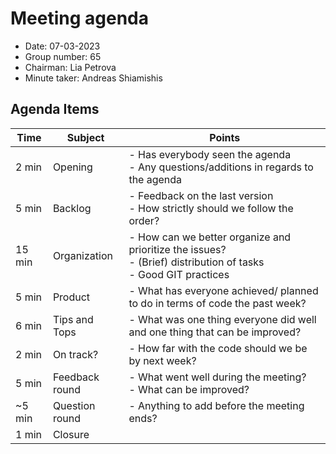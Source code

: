 
# Meeting agenda
- Date: 07-03-2023
- Group number: 65
- Chairman: Lia Petrova
- Minute taker: Andreas Shiamishis


## Agenda Items
| Time   | Subject        | Points                                                                                                                 |
|--------|----------------|------------------------------------------------------------------------------------------------------------------------|
| 2 min  | Opening        | - Has everybody seen the agenda <br> - Any questions/additions in regards to the agenda                                |
| 5 min  | Backlog        | - Feedback on the last version <br> - How strictly should we follow the order?                                         |
| 15 min | Organization   | - How can we better organize and prioritize the issues? <br> - (Brief) distribution of tasks <br> - Good GIT practices |
| 5 min  | Product        | - What has everyone achieved/ planned to do in terms of code the past week?                                            |
| 6 min  | Tips and Tops  | - What was one thing everyone did well and one thing that can be improved?                                             |
| 2 min  | On track?      | - How far with the code should we be by next week?                                                                     |
| 5 min  | Feedback round | - What went well during the meeting? <br> - What can be improved?                                                      |
| ~5 min | Question round | - Anything to add before the meeting ends?                                                                             |
| 1 min  | Closure        |          
